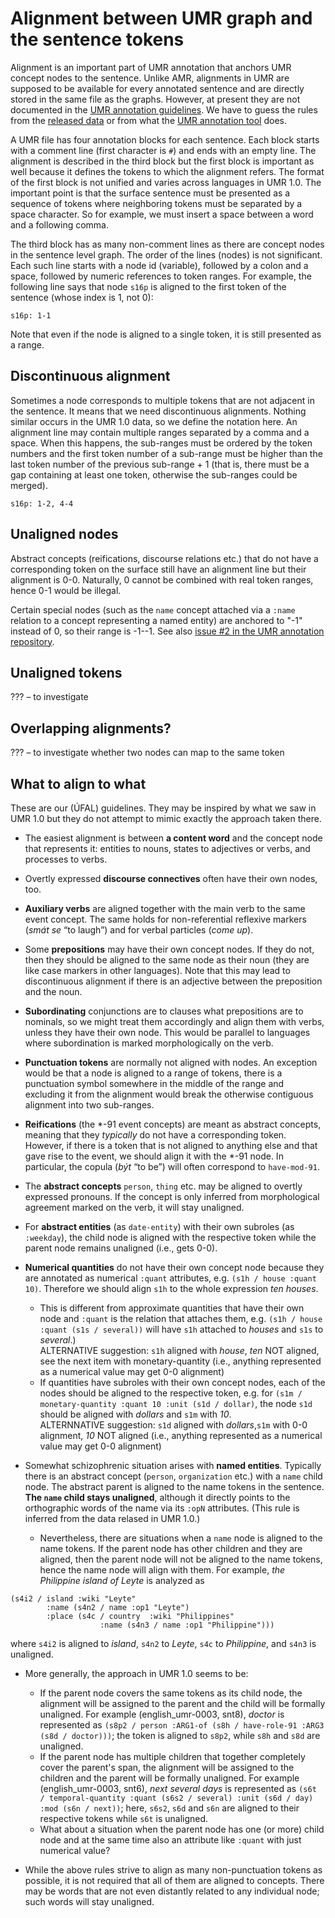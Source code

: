 # Alignment between UMR graph and the sentence tokens

Alignment is an important part of UMR annotation that anchors UMR concept
nodes to the sentence. Unlike AMR, alignments in UMR are supposed to be
available for every annotated sentence and are directly stored in the same
file as the graphs. However, at present they are not documented in the [UMR
annotation
guidelines](https://github.com/umr4nlp/umr-guidelines/blob/master/guidelines.md).
We have to guess the rules from the [released
data](http://hdl.handle.net/11234/1-5198) or from what the [UMR annotation
tool](https://github.com/jinzhao3611/umr-annotation-tool) does.

A UMR file has four annotation blocks for each sentence. Each block starts
with a comment line (first character is `#`) and ends with an empty line. The
alignment is described in the third block but the first block is important as
well because it defines the tokens to which the alignment refers. The format
of the first block is not unified and varies across languages in UMR 1.0. The
important point is that the surface sentence must be presented as a sequence
of tokens where neighboring tokens must be separated by a space character. So
for example, we must insert a space between a word and a following comma.

The third block has as many non-comment lines as there are concept nodes in
the sentence level graph. The order of the lines (nodes) is not significant.
Each such line starts with a node id (variable), followed by a colon and a
space, followed by numeric references to token ranges. For example, the
following line says that node `s16p` is aligned to the first token of the
sentence (whose index is 1, not 0):

```
s16p: 1-1
```

Note that even if the node is aligned to a single token, it is still
presented as a range.

## Discontinuous alignment

Sometimes a node corresponds to multiple tokens that are not adjacent in the
sentence. It means that we need discontinuous alignments. Nothing similar
occurs in the UMR 1.0 data, so we define the notation here. An alignment line
may contain multiple ranges separated by a comma and a space. When this
happens, the sub-ranges must be ordered by the token numbers and the first
token number of a sub-range must be higher than the last token number of the
previous sub-range + 1 (that is, there must be a gap containing at least one
token, otherwise the sub-ranges could be merged).

```
s16p: 1-2, 4-4
```

## Unaligned nodes

Abstract concepts (reifications, discourse relations etc.) that do not have a
corresponding token on the surface still have an alignment line but their
alignment is 0-0. Naturally, 0 cannot be combined with real token ranges,
hence 0-1 would be illegal.

Certain special nodes (such as the `name` concept attached via a `:name`
relation to a concept representing a named entity) are anchored to "-1"
instead of 0, so their range is -1--1. See also [issue #2 in the UMR
annotation repository](https://github.com/cu-clear/UMR-Annotation/issues/2).

## Unaligned tokens

??? – to investigate

## Overlapping alignments?

??? – to investigate whether two nodes can map to the same token

## What to align to what

These are our (ÚFAL) guidelines. They may be inspired by what we saw in UMR
1.0 but they do not attempt to mimic exactly the approach taken there.

* The easiest alignment is between **a content word** and the concept node that
represents it: entities to nouns, states to adjectives or verbs, and
processes to verbs.

* Overtly expressed **discourse connectives** often have their own nodes, too.

* **Auxiliary verbs** are aligned together with the main verb to the same event
concept. The same holds for non-referential reflexive markers (_smát se_ “to
laugh”) and for verbal particles (_come up_).

* Some **prepositions** may have their own concept nodes. If they do not, then
they should be aligned to the same node as their noun (they are like case
markers in other languages). Note that this may lead to discontinuous
alignment if there is an adjective between the preposition and the noun.

* **Subordinating** conjunctions are to clauses what prepositions are to
nominals, so we might treat them accordingly and align them with verbs,
unless they have their own node. This would be parallel to languages where
subordination is marked morphologically on the verb.

* **Punctuation tokens** are normally not aligned with nodes. An exception would
be that a node is aligned to a range of tokens, there is a punctuation symbol
somewhere in the middle of the range and excluding it from the alignment
would break the otherwise contiguous alignment into two sub-ranges.

* **Reifications** (the \*-91 event concepts) are meant as abstract concepts,
meaning that they _typically_ do not have a corresponding token. However, if
there is a token that is not aligned to anything else and that gave rise to
the event, we should align it with the \*-91 node. In particular, the copula
(_být_ “to be”) will often correspond to `have-mod-91`.

* The **abstract concepts** `person`, `thing` etc. may be aligned to overtly
expressed pronouns. If the concept is only inferred from morphological
agreement marked on the verb, it will stay unaligned.

* For **abstract entities** (as `date-entity`) with their own subroles (as `:weekday`), the child node is aligned with the respective token while the parent node remains unaligned (i.e., gets 0-0).  

* **Numerical quantities** do not have their own concept node because they are
annotated as numerical `:quant` attributes, e.g. `(s1h / house :quant 10)`.
Therefore we should align `s1h` to the whole expression _ten houses_. 
   * This is different from approximate quantities that have their own node and
   `:quant` is the relation that attaches them, e.g. `(s1h / house :quant (s1s /
    several))` will have `s1h` attached to _houses_ and `s1s` to _several_.)  
    ALTERNATIVE suggestion: `s1h` aligned with _house_, _ten_ NOT aligned, see the next item with monetary-quantity (i.e., anything represented as a numerical value may get 0-0 alignment)
   * If quantities have subroles with their own concept nodes, each of the nodes should be aligned to the respective token, e.g. for `(s1m / monetary-quantity :quant 10 :unit (s1d / dollar)`, the node `s1d` should be aligned with _dollars_ and `s1m` with _10_.   
   ALTERNNATIVE suggestion:  `s1d` aligned with _dollars_,`s1m` with 0-0 alignment, _10_ NOT aligned (i.e., anything represented as a numerical value may get 0-0 alignment)

* Somewhat schizophrenic situation arises with **named entities**. Typically
there is an abstract concept (`person`, `organization` etc.) with a `name`
child node. The abstract parent is aligned to the name tokens in the
sentence. **The `name` child stays unaligned**, although it directly points to
the orthographic words of the name via its `:opN` attributes. (This rule is
inferred from the data relased in UMR 1.0.)
  * Nevertheless, there are situations when a `name` node is aligned to
    the name tokens. If the parent node has other children and they are
    aligned, then the parent node will not be aligned to the name tokens,
    hence the name node will align with them. For example, _the Philippine
    island of Leyte_ is analyzed as  
```    
(s4i2 / island :wiki "Leyte"  
        :name (s4n2 / name :op1 "Leyte")  
        :place (s4c / country  :wiki "Philippines"  
                    :name (s4n3 / name :op1 "Philippine")))
```    

  where `s4i2` is aligned to _island_, `s4n2` to _Leyte_, `s4c` to
    _Philippine_, and `s4n3` is unaligned.

* More generally, the approach in UMR 1.0 seems to be:
  * If the parent node covers the same tokens as its child node, the alignment
    will be assigned to the parent and the child will be formally unaligned.
    For example (english_umr-0003, snt8), _doctor_ is represented as
    `(s8p2 / person :ARG1-of (s8h / have-role-91 :ARG3 (s8d / doctor)))`;
    the token is aligned to `s8p2`, while `s8h` and `s8d` are unaligned.
  * If the parent node has multiple children that together completely cover
    the parent's span, the alignment will be assigned to the children and the
    parent will be formally unaligned. For example (english_umr-0003, snt6),
    _next several days_ is represented as
    `(s6t / temporal-quantity :quant (s6s2 / several) :unit (s6d / day) :mod (s6n / next))`;
    here, `s6s2`, `s6d` and `s6n` are aligned to their respective tokens while
    `s6t` is unaligned.
  * What about a situation when the parent node has one (or more) child node and at the same time also an attribute like `:quant` with just numerical value?

* While the above rules strive to align as many non-punctuation tokens as
possible, it is not required that all of them are aligned to concepts. There
may be words that are not even distantly related to any individual node; such
words will stay unaligned.
